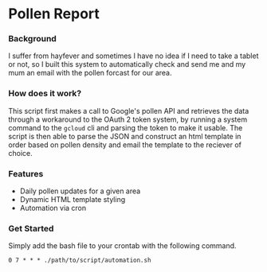 # Pollen Report

### Background

I suffer from hayfever and sometimes I have no idea if I need to take a tablet or not, so I built this system to automatically check and send me and my mum an email with the pollen forcast for our area.

### How does it work?

This script first makes a call to Google's pollen API and retrieves the data through a workaround to the OAuth 2 token system, by running a system command to the `gcloud` cli and parsing the token to make it usable. The script is then able to parse the JSON and construct an html template in order based on pollen density and email the template to the reciever of choice.

### Features

- Daily pollen updates for a given area
- Dynamic HTML template styling
- Automation via cron

### Get Started

Simply add the bash file to your crontab with the following command.

```
0 7 * * * ./path/to/script/automation.sh
```
